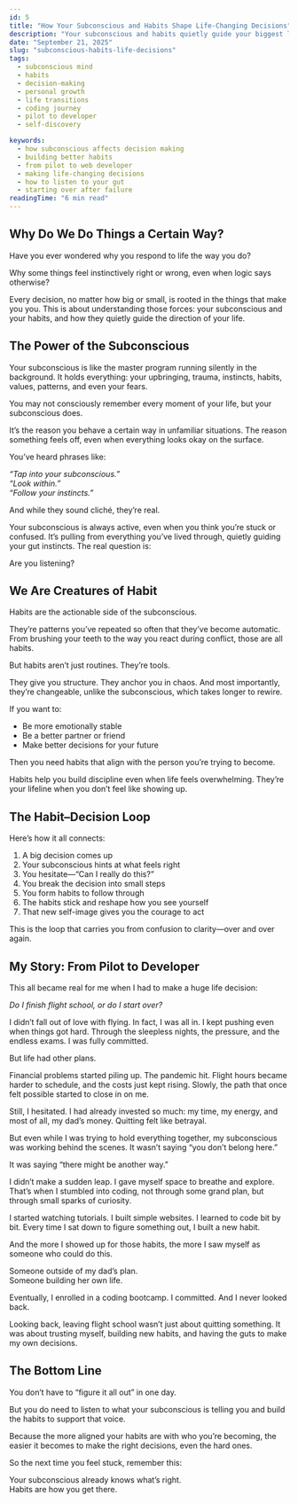 ```yaml
---
id: 5
title: "How Your Subconscious and Habits Shape Life-Changing Decisions"
description: "Your subconscious and habits quietly guide your biggest life decisions. Here's how I learned to listen, build better habits, and change the direction of my life."
date: "September 21, 2025"
slug: "subconscious-habits-life-decisions"
tags:
  - subconscious mind
  - habits
  - decision-making
  - personal growth
  - life transitions
  - coding journey
  - pilot to developer
  - self-discovery

keywords:
  - how subconscious affects decision making
  - building better habits
  - from pilot to web developer
  - making life-changing decisions
  - how to listen to your gut
  - starting over after failure
readingTime: "6 min read"
---
```


## Why Do We Do Things a Certain Way?

Have you ever wondered why you respond to life the way you do?

Why some things feel instinctively right or wrong, even when logic says otherwise?

Every decision, no matter how big or small, is rooted in the things that make you you. This is about understanding those forces: your subconscious and your habits, and how they quietly guide the direction of your life.

## The Power of the Subconscious

Your subconscious is like the master program running silently in the background. It holds everything: your upbringing, trauma, instincts, habits, values, patterns, and even your fears.

You may not consciously remember every moment of your life, but your subconscious does.

It’s the reason you behave a certain way in unfamiliar situations. The reason something feels off, even when everything looks okay on the surface.

You’ve heard phrases like:

_“Tap into your subconscious.”_  
_“Look within.”_  
_“Follow your instincts.”_

And while they sound cliché, they’re real.

Your subconscious is always active, even when you think you’re stuck or confused. It’s pulling from everything you’ve lived through, quietly guiding your gut instincts. The real question is:

Are you listening?

## We Are Creatures of Habit

Habits are the actionable side of the subconscious.

They’re patterns you’ve repeated so often that they’ve become automatic. From brushing your teeth to the way you react during conflict, those are all habits.

But habits aren’t just routines. They’re tools.

They give you structure. They anchor you in chaos. And most importantly, they’re changeable, unlike the subconscious, which takes longer to rewire.

If you want to:

- Be more emotionally stable
- Be a better partner or friend
- Make better decisions for your future

Then you need habits that align with the person you’re trying to become.

Habits help you build discipline even when life feels overwhelming. They’re your lifeline when you don’t feel like showing up.

## The Habit–Decision Loop

Here’s how it all connects:

1. A big decision comes up
2. Your subconscious hints at what feels right
3. You hesitate—“Can I really do this?”
4. You break the decision into small steps
5. You form habits to follow through
6. The habits stick and reshape how you see yourself
7. That new self-image gives you the courage to act

This is the loop that carries you from confusion to clarity—over and over again.

## My Story: From Pilot to Developer

This all became real for me when I had to make a huge life decision:

_Do I finish flight school, or do I start over?_

I didn’t fall out of love with flying. In fact, I was all in. I kept pushing even when things got hard. Through the sleepless nights, the pressure, and the endless exams. I was fully committed.

But life had other plans.

Financial problems started piling up. The pandemic hit. Flight hours became harder to schedule, and the costs just kept rising. Slowly, the path that once felt possible started to close in on me.

Still, I hesitated. I had already invested so much: my time, my energy, and most of all, my dad’s money. Quitting felt like betrayal.

But even while I was trying to hold everything together, my subconscious was working behind the scenes. It wasn’t saying “you don’t belong here.”

It was saying “there might be another way.”

I didn’t make a sudden leap. I gave myself space to breathe and explore. That’s when I stumbled into coding, not through some grand plan, but through small sparks of curiosity.

I started watching tutorials. I built simple websites. I learned to code bit by bit. Every time I sat down to figure something out, I built a new habit.

And the more I showed up for those habits, the more I saw myself as someone who could do this.

Someone outside of my dad’s plan.  
Someone building her own life.

Eventually, I enrolled in a coding bootcamp. I committed. And I never looked back.

Looking back, leaving flight school wasn’t just about quitting something. It was about trusting myself, building new habits, and having the guts to make my own decisions.

## The Bottom Line

You don’t have to “figure it all out” in one day.

But you do need to listen to what your subconscious is telling you and build the habits to support that voice.

Because the more aligned your habits are with who you’re becoming, the easier it becomes to make the right decisions, even the hard ones.

So the next time you feel stuck, remember this:

Your subconscious already knows what’s right.  
Habits are how you get there.
